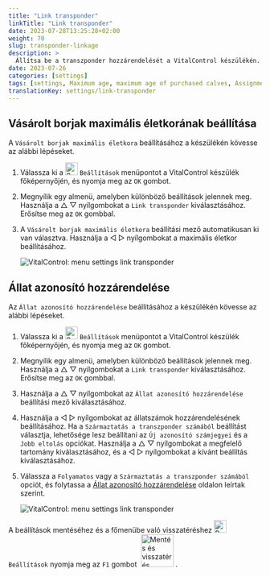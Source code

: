 ```yaml
---
title: "Link transponder"
linkTitle: "Link transponder"
date: 2023-07-28T13:25:28+02:00
weight: 70
slug: transponder-linkage
description: >
  Állítsa be a transzponder hozzárendelését a VitalControl készülékén.
date: 2023-07-26
categories: [settings]
tags: [settings, Maximum age, maximum age of purchased calves, Assignment animal ID]
translationKey: settings/link-transponder
---
```

## Vásárolt borjak maximális életkorának beállítása
A `Vásárolt borjak maximális életkora` beállításához a készülékén kövesse az alábbi lépéseket.

1. Válassza ki a <img src="/icons/gear.svg" width="25" align="bottom" alt="Settings" /> `Beállítások` menüpontot a VitalControl készülék főképernyőjén, és nyomja meg az `OK` gombot.

2. Megnyílik egy almenü, amelyben különböző beállítások jelennek meg. Használja a △ ▽ nyílgombokat a `Link transponder` kiválasztásához. Erősítse meg az `OK` gombbal.

3. A `Vásárolt borjak maximális életkora` beállítási mező automatikusan ki van választva. Használja a ◁ ▷ nyílgombokat a maximális életkor beállításához.

    ![VitalControl: menu settings link transponder](../images/maximumage.png "Vásárolt borjak maximális életkora")

## Állat azonosító hozzárendelése

Az `Állat azonosító hozzárendelése` beállításához a készülékén kövesse az alábbi lépéseket.

1. Válassza ki a <img src="/icons/gear.svg" width="25" align="bottom" alt="Settings" /> `Beállítások` menüpontot a VitalControl készülék főképernyőjén, és nyomja meg az `OK` gombot.

2. Megnyílik egy almenü, amelyben különböző beállítások jelennek meg. Használja a △ ▽ nyílgombokat a `Link transponder` kiválasztásához. Erősítse meg az `OK` gombbal.

3. Használja a △ ▽ nyílgombokat az `Állat azonosító hozzárendelése` beállítási mező kiválasztásához.

4. Használja a ◁ ▷ nyílgombokat az állatszámok hozzárendelésének beállításához. Ha a `Származtatás a transzponder számából` beállítást választja, lehetősége lesz beállítani az `Új azonosító számjegyei` és a `Jobb eltolás` opciókat. Használja a △ ▽ nyílgombokat a megfelelő tartomány kiválasztásához, és a ◁ ▷ nyílgombokat a kívánt beállítás kiválasztásához.

5. Válassza a `Folyamatos` vagy a `Származtatás a transzponder számából` opciót, és folytassa a [Állat azonosító hozzárendelése](../animal-registration/#assignment-animal-id) oldalon leírtak szerint.

    ![VitalControl: menu settings link transponder](../images/assignmentanimalid.png "Állat azonosító hozzárendelése")

A beállítások mentéséhez és a főmenübe való visszatéréshez <img src="/icons/gear.svg" width="25" align="bottom" alt="Beállítások" /> `Beállítások` nyomja meg az `F1` gombot &nbsp;<img src="/icons/footer/save_exit.svg" width="65" align="bottom" alt="Mentés és visszatérés" />&nbsp;.
